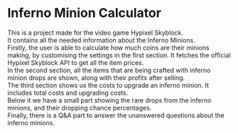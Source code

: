 # Inferno Minion Calculator

This is a project made for the video game Hypixel Skyblock.  
It contains all the needed information about the Inferno Minions.  
Firstly, the user is able to calculate how much coins are their minions making, by customising the settings in the first section. It fetches the official Hypixel Skyblock API to get all the item prices.  
In the second section, all the items that are being crafted with inferno minion drops are shown, along with their profits after selling.  
The third section shows us the costs to upgrade an inferno minion. It includes total costs and upgrading costs.  
Below it we have a small part showing the rare drops from the inferno minions, and their dropping chance percentages.  
Finally, there is a Q&A part to answer the unanswered questions about the inferno minions.  
